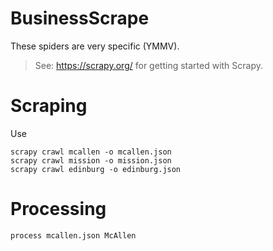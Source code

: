 # BusinessScrape
These spiders are very specific (YMMV).

 > See: https://scrapy.org/ for getting started with Scrapy. 

# Scraping
Use

	scrapy crawl mcallen -o mcallen.json
	scrapy crawl mission -o mission.json
	scrapy crawl edinburg -o edinburg.json

# Processing
	process mcallen.json McAllen
